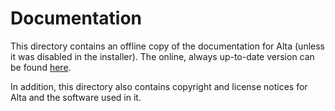 # Documentation
This directory contains an offline copy of the documentation for Alta (unless it was disabled in the installer). The online, always up-to-date version can be found [here](https://github.com/alta-lang/alta/tree/master/docs).

In addition, this directory also contains copyright and license notices for Alta and the software used in it.
